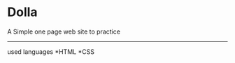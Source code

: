 # Dolla
A Simple one page web site to practice 

-----------------------------------------------------------------
used languages
    *HTML
    *CSS
